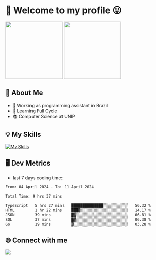 # 🎉 Welcome to my profile 😛

<div>
  <img height="180em" src="https://github-readme-stats.vercel.app/api?username=VinicciusSantos&show_icons=true&icon_color=fff&include_all_commits=true&count_private=true&bg_color=30,000,000&title_color=fff&text_color=fff"/>
  <img height="180em" src="https://github-readme-stats.vercel.app/api/top-langs/?username=VinicciusSantos&langs_count=8&layout=compact&include_all_commits=true&count_private=true&bg_color=30,000,000&title_color=fff&text_color=fff"/>
</div>

## 📖 About Me
- 🔭 Working as programming assistant in Brazil
- 🌱 Learning Full Cycle
- 📚 Computer Science at UNIP

## 💡 My Skills

[![My Skills](https://skills.thijs.gg/icons?i=angular,react,styledcomponents,jest,html,css,sass,bootstrap,ts,js,go,nodejs,express,nestjs,git,c,py,postgres,mysql,sqlite,docker,graphql)](https://github.com/VinicciusSantos)

## 🖥️ Dev Metrics

- last 7 days coding time:

<!--START_SECTION:waka-->

```txt
From: 04 April 2024 - To: 11 April 2024

Total Time: 9 hrs 37 mins

TypeScript   5 hrs 27 mins   ██████████████░░░░░░░░░░░   56.32 %
HTML         1 hr 22 mins    ███▓░░░░░░░░░░░░░░░░░░░░░   14.17 %
JSON         39 mins         █▓░░░░░░░░░░░░░░░░░░░░░░░   06.81 %
SQL          37 mins         █▓░░░░░░░░░░░░░░░░░░░░░░░   06.38 %
Go           19 mins         ▓░░░░░░░░░░░░░░░░░░░░░░░░   03.28 %
```

<!--END_SECTION:waka-->

## 🌐 Connect with me

<a href="https://www.linkedin.com/in/vinicius-guedes-b817aa223/"><img src="https://img.shields.io/badge/LinkedIn-0077B5?style=for-the-badge&logo=linkedin&logoColor=white"/></a>


